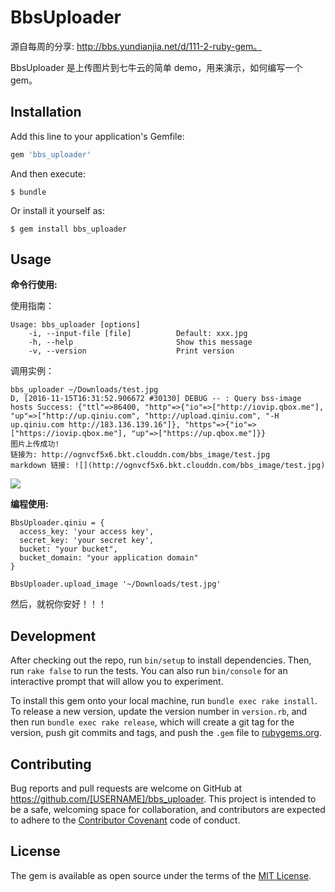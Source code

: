 # BbsUploader

源自每周的分享: http://bbs.yundianjia.net/d/111-2-ruby-gem。 

BbsUploader 是上传图片到七牛云的简单 demo，用来演示，如何编写一个 gem。 

## Installation

Add this line to your application's Gemfile:

```ruby
gem 'bbs_uploader'
```

And then execute:

    $ bundle

Or install it yourself as:

    $ gem install bbs_uploader

## Usage

**命令行使用:**

使用指南： 

```
Usage: bbs_uploader [options]
    -i, --input-file [file]          Default: xxx.jpg
    -h, --help                       Show this message
    -v, --version                    Print version
```

调用实例： 

```
bbs_uploader ~/Downloads/test.jpg
D, [2016-11-15T16:31:52.906672 #30130] DEBUG -- : Query bss-image hosts Success: {"ttl"=>86400, "http"=>{"io"=>["http://iovip.qbox.me"], "up"=>["http://up.qiniu.com", "http://upload.qiniu.com", "-H up.qiniu.com http://183.136.139.16"]}, "https"=>{"io"=>["https://iovip.qbox.me"], "up"=>["https://up.qbox.me"]}}
图片上传成功!
链接为: http://ognvcf5x6.bkt.clouddn.com/bbs_image/test.jpg
markdown 链接: ![](http://ognvcf5x6.bkt.clouddn.com/bbs_image/test.jpg)
```

![](http://ognvcf5x6.bkt.clouddn.com/bbs_image/test.jpg)

**编程使用:** 

```
BbsUploader.qiniu = {
  access_key: 'your access key',
  secret_key: 'your secret key',
  bucket: "your bucket",
  bucket_domain: "your application domain"
}

BbsUploader.upload_image '~/Downloads/test.jpg'
```

然后，就祝你安好！！！

## Development

After checking out the repo, run `bin/setup` to install dependencies. Then, run `rake false` to run the tests. You can also run `bin/console` for an interactive prompt that will allow you to experiment.

To install this gem onto your local machine, run `bundle exec rake install`. To release a new version, update the version number in `version.rb`, and then run `bundle exec rake release`, which will create a git tag for the version, push git commits and tags, and push the `.gem` file to [rubygems.org](https://rubygems.org).

## Contributing

Bug reports and pull requests are welcome on GitHub at https://github.com/[USERNAME]/bbs_uploader. This project is intended to be a safe, welcoming space for collaboration, and contributors are expected to adhere to the [Contributor Covenant](contributor-covenant.org) code of conduct.


## License

The gem is available as open source under the terms of the [MIT License](http://opensource.org/licenses/MIT).

